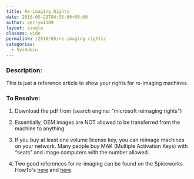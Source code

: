 ```yaml
---
title: Re-imaging Rights
date: 2016-05-29T04:56:00+00:00
author: gerryw1389
layout: single
classes: wide
permalink: /2016/05/re-imaging-rights/
categories:
  - SysAdmin
---
```

<!--more-->

### Description:

This is just a reference article to show your rights for re-imaging machines.

### To Resolve:

1. Download the pdf from (search engine: "microsoft reimaging rights")

2. Essentially, OEM images are NOT allowed to be transferred from the machine to anything.

3. If you buy at least one volume license key, you can reimage machines on your network. Many people buy MAK (Multiple Activation Keys) with &#8220;seats&#8221; and image computers with the number allowed.

4. Two good references for re-imaging can be found on the Spiceworks HowTo's [here](https://community.spiceworks.com/how_to/124056-reimaging-rights-for-windows-10-licensing-how-to) and [here](https://community.spiceworks.com/how_to/114225-properly-license-a-windows-desktop-os-to-image-and-deploy).